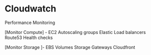 # Cloudwatch

Performance Monitoring

[Monitor Compute] -
EC2
Autoscaling groups
Elastic Load balancers
Route53 Health checks

[Monitor Storage ]-
EBS Volumes
Storage Gateways
Cloudfront
